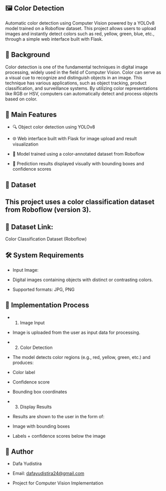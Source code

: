 ## 🖼️ Color Detection
Automatic color detection using Computer Vision powered by a YOLOv8 model trained on a Roboflow dataset. This project allows users to upload images and instantly detect colors such as red, yellow, green, blue, etc., through a simple web interface built with Flask.

## 🧠 Background
Color detection is one of the fundamental techniques in digital image processing, widely used in the field of Computer Vision. Color can serve as a visual cue to recognize and distinguish objects in an image. This technique has various applications, such as object tracking, product classification, and surveillance systems. By utilizing color representations like RGB or HSV, computers can automatically detect and process objects based on color.

## 📌 Main Features
- 🔍 Object color detection using YOLOv8

- 🌐 Web interface built with Flask for image upload and result visualization

- 🧠 Model trained using a color-annotated dataset from Roboflow

- 💾 Prediction results displayed visually with bounding boxes and confidence scores

## 📂 Dataset
## This project uses a color classification dataset from Roboflow (version 3).

## 🔗 Dataset Link:
Color Classification Dataset (Roboflow)

## 🛠️ System Requirements
- Input Image:

- Digital images containing objects with distinct or contrasting colors.

- Supported formats: JPG, PNG

## 🚀 Implementation Process
- 1. Image Input

- Image is uploaded from the user as input data for processing.

- 2. Color Detection

- The model detects color regions (e.g., red, yellow, green, etc.) and produces:

- Color label

- Confidence score

- Bounding box coordinates

- 3. Display Results

- Results are shown to the user in the form of:

- Image with bounding boxes

- Labels + confidence scores below the image

## 👤 Author
- Dafa Yudistira

- Email: dafayudistira24@gmail.com
- Project for Computer Vision Implementation


